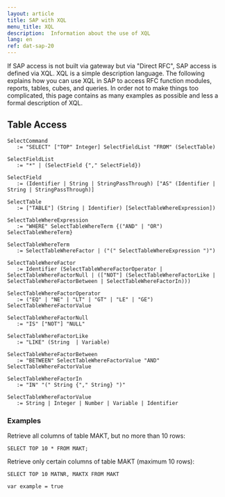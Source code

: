 ```yaml
---
layout: article
title: SAP with XQL
menu_title: XQL
description:  Information about the use of XQL
lang: en
ref: dat-sap-20
---
```

If SAP access is not built via gateway but via "Direct RFC", SAP access is defined via XQL. XQL is a simple description language. The following explains how you can use XQL in SAP to access RFC function modules, reports, tables, cubes, and queries. In order not to make things too complicated, this page contains as many examples as possible and less a formal description of XQL.

## Table Access

```
SelectCommand
   := "SELECT" ["TOP" Integer] SelectFieldList "FROM" (SelectTable)

SelectFieldList
   := "*" | (SelectField {"," SelectField})

SelectField
   := (Identifier | String | StringPassThrough) ["AS" (Identifier | String | StringPassThrough)]

SelectTable
   := ["TABLE"] (String | Identifier) [SelectTableWhereExpression])

SelectTableWhereExpression
   := "WHERE" SelectTableWhereTerm {("AND" | "OR") SelectTableWhereTerm}

SelectTableWhereTerm
   := SelectTableWhereFactor | ("(" SelectTableWhereExpression ")")

SelectTableWhereFactor
   := Identifier (SelectTableWhereFactorOperator | SelectTableWhereFactorNull | (["NOT"] (SelectTableWhereFactorLike | SelectTableWhereFactorBetween | SelectTableWhereFactorIn)))

SelectTableWhereFactorOperator
   := ("EQ" | "NE" | "LT" | "GT" | "LE" | "GE") SelectTableWhereFactorValue

SelectTableWhereFactorNull  
   := "IS" ["NOT"] "NULL"

SelectTableWhereFactorLike
   := "LIKE" (String  | Variable)

SelectTableWhereFactorBetween
   := "BETWEEN" SelectTableWhereFactorValue "AND" SelectTableWhereFactorValue

SelectTableWhereFactorIn
   := "IN" "(" String {"," String} ")"

SelectTableWhereFactorValue
   := String | Integer | Number | Variable | Identifier
```

### Examples

Retrieve all columns of table MAKT, but no more than 10 rows:

```
SELECT TOP 10 * FROM MAKT;
```

Retrieve only certain columns of table MAKT (maximum 10 rows):

```
SELECT TOP 10 MATNR, MAKTX FROM MAKT
```

`var example = true`
